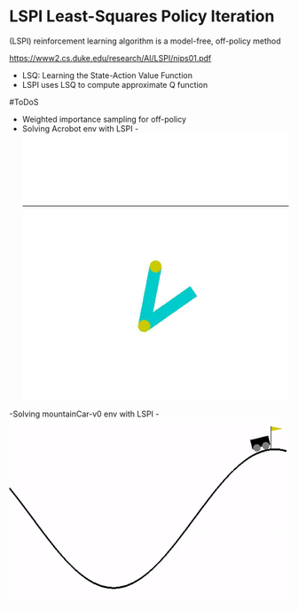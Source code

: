 # LSPI  Least-Squares Policy Iteration

(LSPI) reinforcement learning algorithm is a model-free, off-policy method

https://www2.cs.duke.edu/research/AI/LSPI/nips01.pdf

 - LSQ: Learning the State-Action Value Function
 - LSPI uses LSQ to compute approximate Q function


#ToDoS
- Weighted importance sampling for off-policy
- Solving Acrobot env with LSPI
 -![](Acrobot.gif)

-Solving mountainCar-v0 env with LSPI
 -![](MountainCar.gif)


